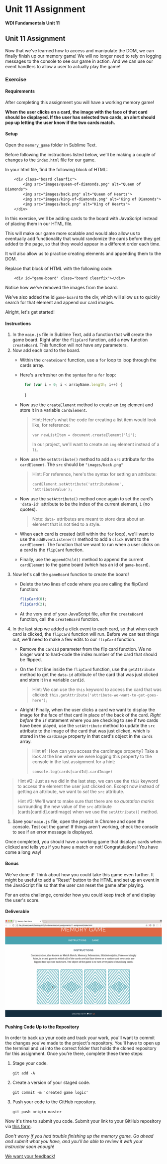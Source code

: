 # Unit 11 Assignment

**WDI Fundamentals Unit 11**

## Unit 11 Assignment

Now that we've learned how to access and manipulate the DOM, we can finally finish up our memory game! We will no longer need to rely on logging messages to the console to see our game in action. And we can use our event handlers to allow a user to actually play the game!

### Exercise

#### Requirements

After completing this assignment you will have a working memory game!

**When the user clicks on a card, the image with the face of that card should be displayed. If the user has selected two cards, an alert should pop up letting the user know if the two cards match.**

#### Setup

Open the `memory_game` folder in Sublime Text.

Before following the instructions listed below, we'll be making a couple of changes to the `index.html` file for our game.

In your html file, find the following block of HTML:

```markup
    <div class="board clearfix">
        <img src="images/queen-of-diamonds.png" alt="Queen of Diamonds">
        <img src="images/back.png" alt="Queen of Hearts">
        <img src="images/king-of-diamonds.png" alt="King of Diamonds">
        <img src="images/back.png" alt="King of Hearts">
    </div>
```

In this exercise, we'll be adding cards to the board with JavaScript instead of placing them in our HTML file.

This will make our game more scalable and would also allow us to eventually add functionality that would randomize the cards before they get added to the page, so that they would appear in a different order each time.

It will also allow us to practice creating elements and appending them to the DOM.

Replace that block of HTML with the following code:

```markup
    <div id="game-board" class="board clearfix"></div>
```

Notice how we've removed the images from the board.

We've also added the id `game-board` to the div, which will allow us to quickly search for that element and append our card images.

Alright, let's get started!

#### Instructions

1. In the `main.js` file in Sublime Text, add a function that will create the game board. Right after the `flipCard` function, add a new function `createBoard`. This function will not have any parameters.
2. Now add each card to the board.
   * Within the `createBoard` function, use a `for` loop to loop through the cards array.
   * Here's a refresher on the syntax for a `for` loop:

     ```javascript
       for (var i = 0; i < arrayName.length; i++) {

       }
     ```

   * Now use the `createElement` method to create an `img` element and store it in a variable `cardElement`.

     > Hint: Here's what the code for creating a list item would look like, for reference:
     >
     > `var newListItem = document.createElement('li');`
     >
     > In our project, we'll want to create an `img` element instead of a `li`.

   * Now use the `setAttribute()` method to add a `src` attribute for the `cardElement`. The `src` should be `"images/back.png"`

     > Hint: For reference, here's the syntax for setting an attribute:
     >
     > `cardElement.setAttribute('attributeName', 'attributeValue');`

   * Now use the `setAttribute()` method once again to set the card's `'data-id'` attribute to be the index of the current element, `i` \(no quotes\).

     > Note: `data-` attributes are meant to store data about an element that is not tied to a style.

   * When each card is created \(still within the `for` loop\), we'll want to use the `addEventListener()` method to add a `click` event to the `cardElement`. The function that we want to run when a user clicks on a card is the `flipCard` function.
   * Finally, use the `appendChild()` method to append the current `cardElement` to the game board \(which has an id of `game-board`\).
3. Now let's call the `gameBoard` function to create the board!
   * Delete the two lines of code where you are calling the flipCard function:

     ```javascript
     flipCard(0);
     flipCard(2);
     ```

   * At the very end of your JavaScript file, after the `createBoard` function, call the `createBoard` function.
4. In the last step we added a click event to each card, so that when each card is clicked, the `flipCard` function will run. Before we can test things out, we'll need to make a few edits to our `flipCard` function.
   * Remove the `cardId` parameter from the flip card function. We no longer want to hard-code the index number of the card that should be flipped.
   * On the first line inside the `flipCard` function, use the `getAttribute` method to get the `data-id` attribute of the card that was just clicked and store it in a variable `cardId`.

     > Hint: We can use the `this` keyword to access the card that was clicked: `this.getAttribute('attribute-we-want-to-get-goes-here');`

   * Alright! Finally, when the user clicks a card we want to display the image for the face of that card in place of the back of the card. _Right before_ the `if` statement where you are checking to see if two cards have been played, use the `setAttribute` method to update the `src` attribute to the image of the card that was just clicked, which is stored in the `cardImage` property in that card's object in the `cards` array.

     > Hint \#1: How can you access the cardImage property? Take a look at the line where we were logging this property to the console in the last assignment for a hint:
     >
     > `console.log(cards[cardId].cardImage)`

> Hint \#2: Just as we did in the last step, we can use the `this` keyword to access the element the user just clicked on. Except now instead of getting an attribute, we want to _set_ the `src` attribute.
>
> Hint \#3: We'll want to make sure that there are _no quotation marks_ surrounding the new value of the `src` attribute \(cards\[cardId\].cardImage\) when we use the `setAttribute()` method.

1. Save your `main.js` file, open the project in Chrome and open the console. Test out the game! If things aren't working, check the console to see if an error message is displayed.

Once completed, you should have a working game that displays cards when clicked and tells you if you have a match or not! Congratulations! You have come a long way!

#### Bonus

We've done it! Think about how you could take this game even further. It might be useful to add a "Reset" button to the HTML and set up an event in the JavaScript file so that the user can reset the game after playing.

For an extra challenge, consider how you could keep track of and display the user's score.

#### Deliverable

![](../.gitbook/assets/deliverable.gif)

#### Pushing Code Up to the Repository

In order to back up your code and track your work, you'll want to commit the changes you've made to the project's repository. You'll have to open up the terminal and `cd` into the correct folder that holds the cloned repository for this assignment. Once you're there, complete these three steps:

1. Stage your code.

   `git add -A`

2. Create a version of your staged code.

   `git commit -m 'created game logic'`

3. Push your code to the GitHub repository.

   `git push origin master`

Now it's time to submit you code. Submit your link to your GitHub repository via [this form](https://ga-immersives.typeform.com/to/xG1aSd).

_Don't worry if you had trouble finishing up the memory game. Go ahead and submit what you have, and you'll be able to review it with your instructor soon enough!_

[We want your feedback!](https://github.com/quirky30-npc/Q30-Fundamentals/tree/5d800fad5dbe0f17122ec166a0721a1f9e577c44/12_feedback/intro.md)

